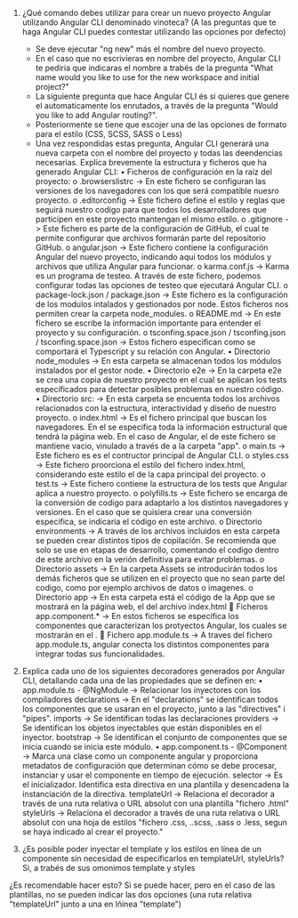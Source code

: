 1. ¿Qué comando debes utilizar para crear un nuevo proyecto Angular utilizando Angular CLI denominado vinoteca? (A las preguntas que te haga Angular CLI puedes contestar utilizando las opciones por defecto)
    - Se deve ejecutar "ng new" más el nombre del nuevo proyecto. 
    - En el caso que no escrivieras en nombre del proyecto, Angular CLI te pediria que indicaras el nombre a trabés de la pregunta "What name would you like to use for the new workspace and initial project?"
    - La siguiente pregunta que hace Angular CLI és si quieres que genere el automaticamente los enrutados, a través de la pregunta "Would you like to add Angular routing?".
    - Posteriormente se tiene que escojer una de las opciones de formato para el estilo (CSS, SCSS, SASS o Less)
    - Una vez respondidas estas pregunta, Angular CLI generará una nueva carpeta con el nombre del proyecto y todas las deendencias necesarias. 
Explica brevemente la estructura y ficheros que ha generado Angular CLI:
    • Ficheros de configuración en la raíz del proyecto:
        o .browserslistrc -> En este fichero se configuran las versiones de los navegadores con los que será compatible nuesro proyecto.
        o .editorconfig -> Este fichero define el estilo y reglas que seguirá nuestro codigo para que todos los desarrolladores que participen en este proyecto mantengan el mismo estilo.
        o .gitignore -> Este fichero es parte de la configuración de GitHub, el cual te permite configurar que archivos formarán parte del repositorio GitHub.
        o angular.json -> Este fichero contiene la configuración Angular del nuevo proyecto, indicando aquí todos los módulos y archivos que utiliza Angular para funcionar.
        o karma.conf.js -> Karma es un programa de testeo. A través de este fichero, podemos configurar todas las opciones de testeo que ejecutará Angular CLI.
        o package-lock.json / package.json -> Este fichero es la configuración de los modulos intalados y gestionados por node. Estos ficheros nos permiten crear la carpeta node_modules.
        o README.md -> En este fichero se escribe la información importante para entender el proyecto y su configuración.
        o tsconfing.space.json / tsconfing.json / tsconfing.space.json -> Estos fichero especifican como se comportará el Typescript y su relación con Angular.
    • Directorio node_modules -> En esta carpeta se almacenan todos los módulos instalados por el gestor node.
    • Directorio e2e -> En la carpeta e2e se crea una copia de nuestro proyecto en el cual se aplican los tests especificados para detectar posibles problemas en nuestro código.
    • Directorio src: -> En esta carpeta se encuenta todos los archivos relacionados con la estructura, interactividad y diseño de nuestro proyecto.
        o index.html -> Es el fichero principal que buscan los navegadores. En el se especifica toda la información estructural que tendrá la página web. En el caso de Angular, el <body> de este fichero se mantiene vacio, vinulado a través de <app-root> a la carpeta "app".
        o main.ts -> Este fichero es es el contructor principal de Angular CLI.
        o styles.css -> Este fichero proorciona el estilo del fichero index.html, considerando este estilo el de la capa principal del proyecto.
        o test.ts -> Este fichero contiene la estructura de los tests que Angular aplica a nuestro proyecto.
        o polyfills.ts -> Este fichero se encarga de la conversión de codigo para adaptarlo a los distintos navegadores y versiones. En el caso que se quisiera crear una conversión especifica, se indicaría el código en este archivo.
        o Directorio environments -> A través de los archivos incluidos en esta carpeta se pueden crear distintos tipos de copilación. Se recomienda que solo se use en etapas de desarrollo, comentando el codigo dentro de este archivo en la verión definitiva para evitar problemas.
        o Directorio assets -> En la carpeta Assets se introducirán todos los demás ficheros que se utilizen en el proyecto que no sean parte del codigo, como por ejemplo archivos de datos o imagenes.
        o Directorio app -> En esta carpeta está el código de la App que se mostrará en la página web, el <body> del archivo index.html
             Ficheros app.component.* -> En estos ficheros se especifica los componentes que caracterizan los protyectos Angular, los cuales se mostrarán en el <body>.
             Fichero app.module.ts -> A traves del fichero app.module.ts, angular conecta los distintos componentes para integrar todas sus funcionalidades.

2. Explica cada uno de los siguientes decoradores generados por Angular CLI, detallando cada una de las propiedades que se definen en:
    • app.module.ts - @NgModule -> Relacionar los inyectores con los compiladores
        declarations -> En el "declarations" se identifican todos los componentes que se usaran en el proyecto, junto a las "directives" i "pipes".
        imports -> Se identifican todas las declaraciones 
        providers -> Se identifican los objetos inyectables que están disponibles en el inyector.
        bootstrap -> Se identifican el conjunto de componentes que se inicia cuando se inicia este módulo.
    • app.component.ts - @Component -> Marca una clase como un componente angular y proporciona metadatos de configuración que determinan cómo se debe procesar, instanciar y usar el componente en tiempo de ejecución.
        selector -> Es el inicializador. Identifica esta directiva en una plantilla y desencadena la instanciación de la directiva.
        templateUrl -> Relaciona el decorador a través de una ruta relativa o URL absolut con una plantilla "fichero .html"
        styleUrls -> Relaciona el decorador a través de una ruta relativa o URL absolut con una hoja de estilos "fichero .css, ..scss, .sass o .less, segun se haya indicado al crear el proyecto."

3. ¿Es posible poder inyectar el template y los estilos en línea de un componente sin necesidad de especificarlos en templateUrl, styleUrls?
    Si, a trabés de sus omonimos template y styles

¿Es recomendable hacer esto?
    Si se puede hacer, pero en el caso de las plantillas, no se pueden indicar las dos opciones  (una ruta relativa "templateUrl" junto a una en lñinea "template")